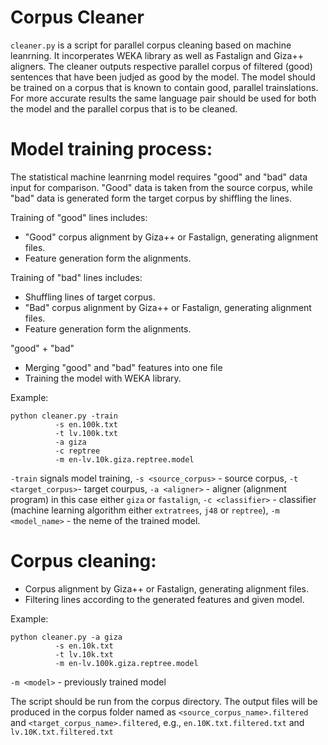 ﻿# Corpus Cleaner

`cleaner.py` is a script for parallel corpus cleaning based on machine leanrning. It incorperates WEKA library as well as Fastalign and Giza++ aligners. The cleaner outputs respective parallel corpus of filtered (good) sentences that have been judjed as good by the model. The model should be trained on a corpus that is known to contain good, parallel trainslations. For more accurate results the same language pair should be used for both the model and the parallel corpus that is to be cleaned.

# Model training process:
The statistical machine leanrning model requires "good" and "bad" data input for comparison. "Good" data is taken from the source corpus, while "bad" data is generated form the target corpus by shiffling the lines.

Training of "good" lines includes:
  * "Good" corpus alignment by Giza++ or Fastalign, generating alignment files.
  * Feature generation form the alignments.
 
Training of "bad" lines includes:
  * Shuffling lines of target corpus.
  * "Bad" corpus alignment by Giza++ or Fastalign, generating alignment files.
  * Feature generation form the alignments.
  
"good"  + "bad"
  * Merging "good" and "bad" features into one file
  * Training the model with WEKA library.

Example:

    python cleaner.py -train
		      -s en.100k.txt 
		      -t lv.100k.txt 
		      -a giza 
		      -c reptree 
		      -m en-lv.10k.giza.reptree.model

`-train` signals model training, `-s <source_corpus>` - source corpus, `-t <target_corpus>`- target courpus, `-a <aligner>` - aligner (alignment program) in this case either `giza` or `fastalign`, `-c <classifier>` - classifier (machine learning algorithm either `extratrees`, `j48` or `reptree`), `-m <model_name>` - the neme of the trained model.

# Corpus cleaning:
  * Corpus alignment by Giza++ or Fastalign, generating alignment files.
  * Filtering lines according to the generated features and given model.

Example:

	python cleaner.py -a giza 
			  -s en.10k.txt 
			  -t lv.10k.txt 
			  -m en-lv.100k.giza.reptree.model
`-m <model>` - previously trained model 

The script should be run from the corpus directory. The output files will be produced in the corpus folder named as `<source_corpus_name>.filtered` and `<target_corpus_name>.filtered`, e.g.,  `en.10K.txt.filtered.txt` and `lv.10K.txt.filtered.txt`